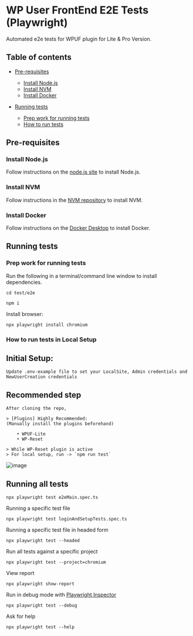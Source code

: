 # WP User FrontEnd E2E Tests (Playwright)

Automated e2e tests for WPUF plugin for Lite & Pro Version.

## Table of contents

- [Pre-requisites](#pre-requisites)

  - [Install Node.js](#install-node.js)
  - [Install NVM](#install-nvm)
  - [Install Docker](#install-docker)
    &nbsp;
- [Running tests](#running-tests)

  - [Prep work for running tests](#prep-work-for-running-tests)
  - [How to run tests](#how-to-run-tests)

## Pre-requisites

### Install Node.js

Follow instructions on the [node.js site](https://nodejs.org/en/download/) to install Node.js.

### Install NVM

Follow instructions in the [NVM repository](https://github.com/nvm-sh/nvm) to install NVM.

### Install Docker

Follow instructions on the [Docker Desktop](https://docs.docker.com/docker-for-mac/install/) to install Docker.

## Running tests

### Prep work for running tests

Run the following in a terminal/command line window to install dependencies.

    cd test/e2e

```
npm i
```

Install browser:

```
npx playwright install chromium
```



### How to run tests in Local Setup

## Initial Setup:

    Update .env-example file to set your LocalSite, Admin credentials and NewUserCreation credentials

## Recommended step

    After cloning the repo,

    > [Plugins] Highly Recommended:
    (Manually install the plugins beforehand)
    
        • WPUF-Lite
        • WP-Reset 
        
    > While WP-Reset plugin is active
    > For local setup, run -> `npm run test`
    

![image](https://github.com/Rat01047/wp-user-frontend/assets/95366111/02b59b95-4f17-417f-9b15-3d9a410fdafb)

    



## Running all tests

    npx playwright test e2eMain.spec.ts

Running a specific test file

    npx playwright test loginAndSetupTests.spec.ts

Running a specific test file in headed form

    npx playwright test --headed

Run all tests against a specific project

    npx playwright test --project=chromium

View report

    npx playwright show-report

Run in debug mode with [Playwright Inspector](https://playwright.dev/docs/debug)

    npx playwright test --debug

Ask for help

    npx playwright test --help
